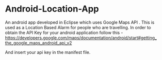 Android-Location-App
====================

An android app developed in Eclipse which uses Google Maps API . This is used as a Location Based Alarm for people who are travelling.
In order to obtain the API Key for your android application follow this - 
https://developers.google.com/maps/documentation/android/start#getting_the_google_maps_android_api_v2

And insert your api key in the manifest file.

